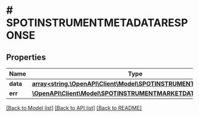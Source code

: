 # # SPOTINSTRUMENTMETADATARESPONSE

## Properties

Name | Type | Description | Notes
------------ | ------------- | ------------- | -------------
**data** | [**array<string,\OpenAPI\Client\Model\SPOTINSTRUMENTMETADATA>**](SPOTINSTRUMENTMETADATA.md) |  | [optional]
**err** | [**\OpenAPI\Client\Model\SPOTINSTRUMENTMARKETDATARESPONSEErr**](SPOTINSTRUMENTMARKETDATARESPONSEErr.md) |  | [optional]

[[Back to Model list]](../../README.md#models) [[Back to API list]](../../README.md#endpoints) [[Back to README]](../../README.md)
